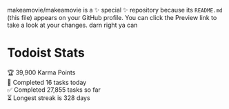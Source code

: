 makeamovie/makeamovie is a ✨ special ✨ repository because its `README.md` (this file) appears on your GitHub profile.
You can click the Preview link to take a look at your changes. darn right ya can

# Todoist Stats

<!-- TODO-IST:START -->
🏆  39,900 Karma Points           
🌸  Completed 16 tasks today           
✅  Completed 27,855 tasks so far           
⏳  Longest streak is 328 days
<!-- TODO-IST:END -->